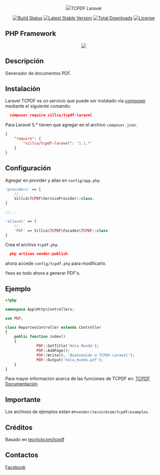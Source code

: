 <p align="center"><img src="https://avatars3.githubusercontent.com/u/34888056">TCPDF Laravel</p>
<p align="center">
<a href="https://travis-ci.org/villca/numeros-en-letras"><img src="https://travis-ci.org/villca/tcpdf-laravel.svg" alt="Build Status"></a>
<a href="https://packagist.org/packages/villca/numeros-en-letras"><img src="https://poser.pugx.org/villca/tcpdf-laravel/v/stable.svg" alt="Latest Stable Version"></a>
<a href="https://packagist.org/packages/villca/numeros-en-letras"><img src="https://poser.pugx.org/villca/tcpdf-laravel/d/total.svg" alt="Total Downloads"></a>
<a href="https://packagist.org/packages/villca/numeros-en-letras"><img src="https://poser.pugx.org/villca/tcpdf-laravel/license.svg" alt="License"></a>
</p>

## PHP Framework

<p align="center">
<img src="https://laravel.com/assets/img/components/logo-laravel.svg">
</p>

## Descripción
Generador de documentos PDF.

## Instalación

Laravel TCPDF es un servicio que puede ser instalado via [composer](http://getcomposer.org) mediante el siguiente comando:
```json
  composer require villca/tcpdf-laravel
```
Para Laravel 5.* tienen que agregar en el archivo `composer.json`.

```json
{
    "require": {
        "villca/tcpdf-laravel": "1.1.*"
    }
}
```
## Configuración 
Agregar en provider y alias en `config/app.php`.

```php
'providers' => [
    //...
    Villca\TCPDF\ServiceProvider::class,
]

//...

'aliases' => [
    //...
    'PDF' => Villca\TCPDF\Facades\TCPDF::class
]
```
Crea el archivo `tcpdf.php`
```json
  php artisan vendor:publish
```
ahora accede `config/tcpdf.php` para modificarlo.

!!eso es todo ahora a generar PDF's.

## Ejemplo

```php
<?php

namespace App\Http\Controllers;

use PDF;

class ReportesController extends Controller
{
    public function index()
    {
              PDF::SetTitle('Hola Mundo');
              PDF::AddPage();
              PDF::Write(0, 'Bienvenido a TCPDF-Laravel');
              PDF::Output('hola_mundo.pdf');
    }
}
```
Para mayor información acerca de las funciones de TCPDF en: [TCPDF Documentación](http://www.tcpdf.org/doc/code/classTCPDF.html)

## Importante

Los archivos de ejemplos estan en`vendor/tecnickcom/tcpdf/examples`.


## Créditos

Basado en [tecnickcom/tcpdf](https://github.com/tecnickcom/tcpdf)

## Contactos

 [Facebook](https://www.facebook.com/JhessuVillca)